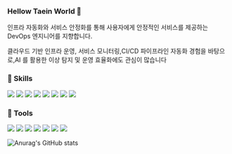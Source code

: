 ### Hellow Taein World 👋

인프라  자동화와  서비스  안정화를  통해  사용자에게  안정적인  서비스를  제공하는  DevOps  엔지니어를  지향합니다.

클라우드  기반  인프라  운영,  서비스  모니터링, CI/CD  파이프라인  자동화  경험을  바탕으로, AI 를  활용한  이상  탐지  및  운영  효율화에도  관심이  많습니다


### 💨 Skills


<img src="https://img.shields.io/badge/java-000000?style=for-the-badge&logo=java&logoColor=white"> <img src="https://img.shields.io/badge/JPA-000000?style=for-the-badge&logo=JPA&logoColor=white"> <img src="https://img.shields.io/badge/Spring-6DB33F?style=for-the-badge&logo=Spring&logoColor=white"> <img src="https://img.shields.io/badge/Docker-2496ED?style=for-the-badge&logo=Docker&logoColor=white"> <img src="https://img.shields.io/badge/Redis-DC382D?style=for-the-badge&logo=Redis&logoColor=white"> <img src="https://img.shields.io/badge/Gradle-02303A?style=for-the-badge&logo=Gradle&logoColor=white"> <img src="https://img.shields.io/badge/AWS-232F3E?style=for-the-badge&logo=Amazon AWS&logoColor=white"> <img src="https://img.shields.io/badge/Elasticsearch-005571?style=for-the-badge&logo=Elasticsearch&logoColor=white">


### 🔨 Tools


<img src="https://img.shields.io/badge/IntelliJ-000000?style=for-the-badge&logo=IntelliJ IDEA&logoColor=white"> <img src="https://img.shields.io/badge/Jira-0052CC?style=for-the-badge&logo=Jira Software&logoColor=white"> <img src="https://img.shields.io/badge/Confluence-172B4D?style=for-the-badge&logo=Confluence&logoColor=white">  <img src="https://img.shields.io/badge/Jenkins-D24939?style=for-the-badge&logo=Jenkins&logoColor=white"> <img src="https://img.shields.io/badge/Slack-4A154B?style=for-the-badge&logo=Slack&logoColor=white"> <img src="https://img.shields.io/badge/Grafana-F46800?style=for-the-badge&logo=Grafana&logoColor=white"> <img src="https://img.shields.io/badge/Kibana-005571?style=for-the-badge&logo=Kibana&logoColor=white">
 

![Anurag's GitHub stats](https://github-readme-stats.vercel.app/api?username=anuraghazra&show_icons=true&theme=radical)

<!--
**im-happy-coder/im-happy-coder** is a ✨ _special_ ✨ repository because its `README.md` (this file) appears on your GitHub profile.

Here are some ideas to get you started:

- 🔭 I’m currently working on ...
- 🌱 I’m currently learning ...
- 👯 I’m looking to collaborate on ...
- 🤔 I’m looking for help with ...
- 💬 Ask me about ...
- 📫 How to reach me: ...
- 😄 Pronouns: ...
- ⚡ Fun fact: ...
-->
